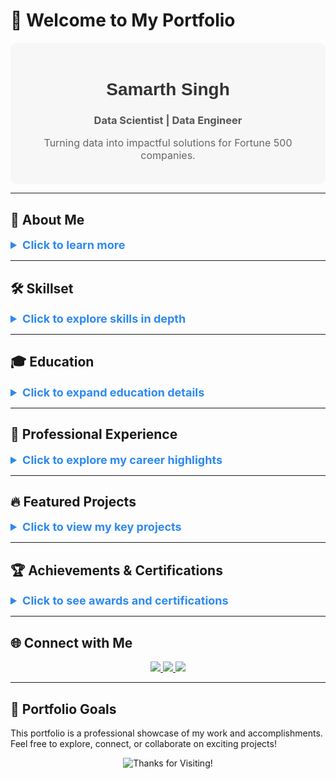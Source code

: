 # 👋 Welcome to My Portfolio

<div align="center" style="background-color: #f7f7f7; padding: 20px; border-radius: 10px;">
    <h1 style="font-family: Arial, sans-serif; color: #333;">Samarth Singh</h1>
    <h3 style="color: #555;">Data Scientist | Data Engineer</h3>
    <p style="font-size: 16px; color: #666;">Turning data into impactful solutions for Fortune 500 companies.</p>
</div>

---

## 🌟 About Me

<details>
<summary style="font-size: 18px; font-weight: bold; color: #2d89ef;">Click to learn more</summary>
<div style="margin: 10px;">
    I am a highly motivated **Data Scientist** and **Data Engineer** with over three years of professional experience in delivering innovative data solutions. My work has spanned across **Microsoft Azure**, **Databricks**, **Google Cloud**, and **Fortune 500 companies**, where I have:
    - **Optimized workflows and built ETL pipelines**
    - **Leveraged ML models to solve business challenges**
    - **Improved data visualization for better decision-making**
    
    I specialize in scaling data-driven solutions that reduce manual effort and enable organizations to make smarter, faster decisions.  
</div>
</details>

---

## 🛠 Skillset

<details>
<summary style="font-size: 18px; font-weight: bold; color: #2d89ef;">Click to explore skills in depth</summary>
<div style="margin: 10px;">

### **Programming**
- **Languages:** Python, SQL, R, PySpark,Dask
- **Frameworks and Libraries:** TensorFlow, Scikit-learn, PyTorch, Pandas, NumPy, Matplotlib, Seaborn

### **Data Engineering**
- **ETL Pipelines:** Proficient in creating and managing data pipelines using Databricks, Apache Airflow, and Azure Data Factory.
- **Big Data:** Experience with Hadoop, Hive, Spark, and Snowflake for large-scale data processing.
- **Cluster Management:** Skilled in optimizing CI/CD workflows for scalable applications.

### **Cloud Technologies**
- **Platforms:** Microsoft Azure, Google Cloud Platform, Snowflake,Databricks
- **Tools:** Azure Data Factory, BigQuery, Power BI, Tableau

### **Data Science**
- **Techniques:** Regression Analysis, Time Series Forecasting, Decision Trees, Exploratory Data Analysis (EDA)
- **Machine Learning:** Model deployment, evaluation, and performance optimization.

### **Visualization**
- **Dashboards:** Power BI, Tableau
- **Reporting Tools:** Advanced PowerPoint for executive presentations.

</div>
</details>

---

## 🎓 Education

<details>
<summary style="font-size: 18px; font-weight: bold; color: #2d89ef;">Click to expand education details</summary>
<div style="margin: 10px;">

| **University**                    | **Degree**                               | **Timeline**       |
|------------------------------------|------------------------------------------|--------------------|
| University of Maryland, College Park | Master of Science, Data Science           | Aug 2024 – Dec 2025 |
| Vellore Institute of Technology     | Bachelor of Technology, Computer Science | Jul 2017 – Jun 2021 |

</div>
</details>

---

## 💼 Professional Experience

<details>
<summary style="font-size: 18px; font-weight: bold; color: #2d89ef;">Click to explore my career highlights</summary>
<div style="margin: 10px;">

### **Data Scientist/Data Engineer | Mu Sigma Business Solutions**  
*Jul 2021 – Aug 2024 | Bangalore, India*

#### **Key Projects:**
- **Procurement Analytics:**
  - Built 15+ ETL pipelines using Apache Airflow, improving table refresh rates by 30%.
  - Converted SQL procedures into PySpark scripts for improved accessibility.
- **Supply Chain Analytics:**
  - Created stock transfer models that increased inventory balance by 20%.
  - Diagnosed and improved machine learning model recommendations for stakeholders.
- **Perfect Store Analytics:**
  - Automated audits with image recognition, cutting manual efforts by 50%.
  - Designed Power BI dashboards that tracked 20+ KPIs globally.

</div>
</details>

---

## 🔥 Featured Projects

<details>
<summary style="font-size: 18px; font-weight: bold; color: #2d89ef;">Click to view my key projects</summary>
<div style="margin: 10px;">

### 📊 **[Real-Time Data Pipeline with Azure](https://github.com/samarthsingh/data-pipeline)**
- Modularized a Databricks codebase using Dask and PySpark.
- Deployed on Azure Data Factory as a live-stream pipeline generating real-time results.

### 🖼 **[Automated Store Audits with Image Recognition](https://github.com/samarthsingh/store-audits)**
- Built an automated KPI scorecard generator with Azure Data Factory.

</div>
</details>

---

## 🏆 Achievements & Certifications

<details>
<summary style="font-size: 18px; font-weight: bold; color: #2d89ef;">Click to see awards and certifications</summary>
<div style="margin: 10px;">
- **Spot Awards:** Recognized for Data Engineering Excellence at Mu Sigma.  
- **NVIDIA NGC AI Technical Curriculum:** Completed advanced AI training.
</div>
</details>

---

## 🌐 Connect with Me

<div align="center">
    <a href="mailto:samarth1@umd.edu">
        <img src="https://img.shields.io/badge/Email-Contact-red?style=for-the-badge&logo=gmail&logoColor=white" />
    </a>
    <a href="https://linkedin.com/in/samarth-singh-1776a1162">
        <img src="https://img.shields.io/badge/LinkedIn-Connect-blue?style=for-the-badge&logo=linkedin&logoColor=white" />
    </a>
    <a href="https://github.com/samarthsingh1">
        <img src="https://img.shields.io/badge/GitHub-Visit-black?style=for-the-badge&logo=github&logoColor=white" />
    </a>
</div>

---

## 🎯 Portfolio Goals

This portfolio is a professional showcase of my work and accomplishments.  
Feel free to explore, connect, or collaborate on exciting projects!  

<div align="center">
    <img src="https://via.placeholder.com/800x150?text=Thanks+for+Visiting!" alt="Thanks for Visiting!" />
</div>
